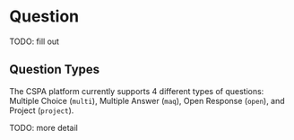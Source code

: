 # Question

TODO: fill out

## Question Types

The CSPA platform currently supports 4 different types of questions: Multiple Choice (`multi`), Multiple Answer (`maq`), Open Response (`open`), and Project (`project`).

TODO: more detail
